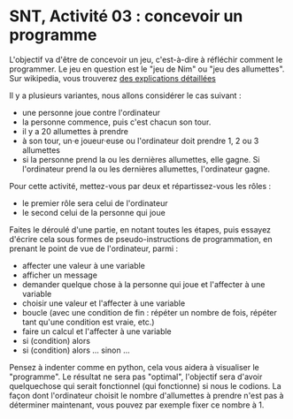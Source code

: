 # SNT, Activité 03 : concevoir un programme

L'objectif va d'être de concevoir un jeu, c'est-à-dire à réfléchir comment le programmer. 
Le jeu en question est le "jeu de Nim" ou "jeu des allumettes". Sur wikipedia, vous trouverez
[des explications détaillées](https://fr.wikipedia.org/wiki/Jeux_de_Nim)

Il y a plusieurs variantes, nous allons considérer le cas suivant : 
- une personne joue contre l'ordinateur
- la personne commence, puis c'est chacun son tour. 
- il y a 20 allumettes à prendre
- à son tour, un·e joueur·euse ou l'ordinateur doit prendre 1, 2 ou 3 allumettes
- si la personne prend la ou les dernières allumettes, elle gagne. Si l'ordinateur prend la ou les dernières allumettes, l'ordinateur gagne.  

Pour cette activité, mettez-vous par deux et répartissez-vous les rôles : 
- le premier rôle sera celui de l'ordinateur
- le second celui de la personne qui joue

Faites le déroulé d'une partie, en notant toutes les étapes, puis essayez d'écrire cela sous formes de pseudo-instructions de programmation, 
en prenant le point de vue de l'ordinateur, parmi : 
- affecter une valeur à une variable
- afficher un message
- demander quelque chose à la personne qui joue et l'affecter à une variable
- choisir une valeur et l'affecter à une variable
- boucle (avec une condition de fin : répéter un nombre de fois, répéter tant qu'une condition est vraie, etc.) 
- faire un calcul et l'affecter à une variable
- si (condition) alors 
- si (condition) alors ... sinon ... 

Pensez à indenter comme en python, cela vous aidera à visualiser le "programme". Le résultat ne sera pas "optimal", l'objectif sera d'avoir quelquechose qui serait fonctionnel (qui fonctionne) si nous le codions.
La façon dont l'ordinateur choisit le nombre d'allumettes à prendre n'est pas à déterminer maintenant, vous pouvez par exemple fixer ce nombre à 1. 